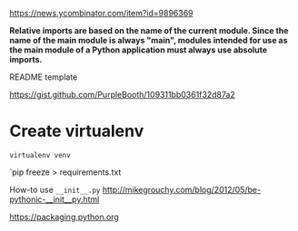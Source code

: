 https://news.ycombinator.com/item?id=9896369

**Relative imports are based on the name of the current module. Since the name of the main module is always "__main__", modules intended for use as the main module of a Python application must always use absolute imports.**

README template

https://gist.github.com/PurpleBooth/109311bb0361f32d87a2


# Create virtualenv
`virtualenv venv`

`pip freeze > requirements.txt

How-to use `__init__.py`
http://mikegrouchy.com/blog/2012/05/be-pythonic-__init__py.html

https://packaging.python.org
